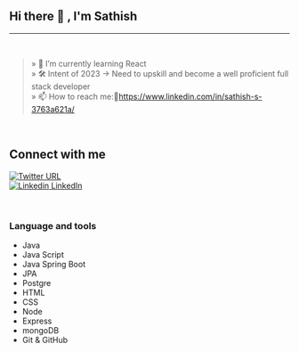 ## Hi there 👋 , I'm Sathish

<hr/>
<br/>

> » 🌱 I’m currently learning React <br />
> » 🛠️ Intent of 2023 → Need to upskill and become a well proficient full stack developer <br />
> » 📫 How to reach me:🔗https://www.linkedin.com/in/sathish-s-3763a621a/ <br />

<br/>

## Connect with me
[![Twitter URL](https://img.shields.io/twitter/url/https/twitter.com/bukotsunikki.svg?style=social&label=Twitter)](https://twitter.com/Sathish73324058)<br/>
[![Linkedin](https://i.stack.imgur.com/gVE0j.png) LinkedIn](https://www.linkedin.com/in/sathish-s-3763a621a/)

<br/>

### Language and tools

- Java<br/>
- Java Script<br/>
- Java Spring Boot<br/>
- JPA<br/>
- Postgre<br/>
- HTML<br/>
- CSS<br/>
- Node<br/>
- Express<br/>
- mongoDB<br/>
- Git & GitHub

